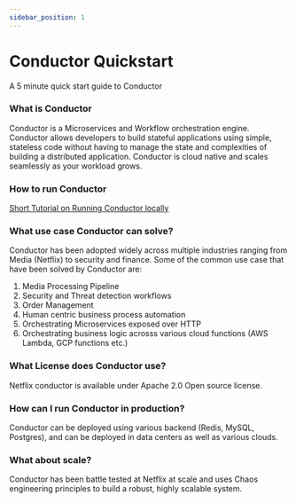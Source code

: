 ```yaml
---
sidebar_position: 1
---
```


# Conductor Quickstart

A 5 minute quick start guide to Conductor
### What is Conductor
Conductor is a Microservices and Workflow orchestration engine.
Conductor allows developers to build stateful applications using simple, 
stateless code without having to manage the state and complexities of building a distributed application.
Conductor is cloud native and scales seamlessly as your workload grows.
     
### How to run Conductor
[Short Tutorial on Running Conductor locally](installing-conductor/running-locally)

### What use case Conductor can solve?
Conductor has been adopted widely across multiple industries ranging from Media (Netflix) to security and finance.
Some of the common use case that have been solved by Conductor are:
1. Media Processing Pipeline
2. Security and Threat detection workflows
3. Order Management
4. Human centric business process automation
5. Orchestrating Microservices exposed over HTTP
6. Orchestrating business logic acrosss various cloud functions (AWS Lambda, GCP functions etc.) 

### What License does Conductor use?
Netflix conductor is available under Apache 2.0 Open source license.

### How can I run Conductor in production?
Conductor can be deployed using various backend (Redis, MySQL, Postgres), 
and can be deployed in data centers as well as various clouds.
  
### What about scale?
Conductor has been battle tested at Netflix at scale and uses Chaos engineering principles to build a robust, highly scalable system.
 